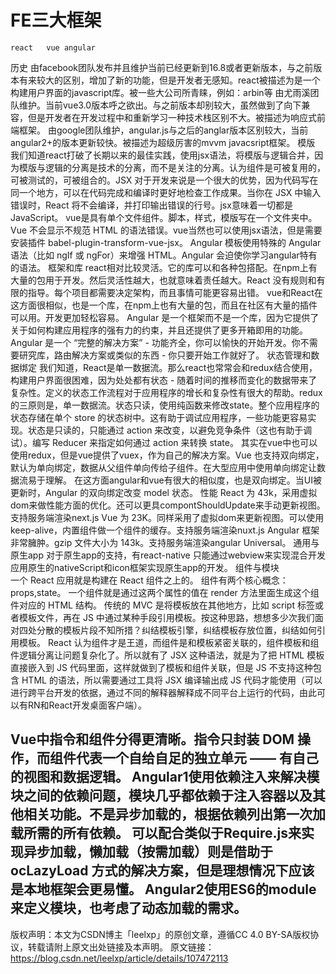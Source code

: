 # FE三大框架

 	react	vue	angular
历史	由facebook团队发布并且维护当前已经更新到16.8或者更新版本，与之前版本有来较大的区别，增加了新的功能，但是开发者无感知。react被描述为是一个构建用户界面的javascript库。被一些大公司所青睐，例如：arbin等	由尤雨溪团队维护。当前vue3.0版本呼之欲出。与之前版本却别较大，虽然做到了向下兼容，但是开发者在开发过程中和重新学习一种技术栈区别不大。被描述为响应式前端框架。	由google团队维护，angular.js与之后的anglar版本区别较大，当前angular2+的版本更新较快。被描述为超级厉害的mvvm javacsript框架。
模版	我们知道react打破了长期以来的最佳实践，使用jsx语法，将模版与逻辑合并，因为模版与逻辑的分离是技术的分离，而不是关注的分离。认为组件是可被复用的，可被测试的，可被组合的。JSX 对于开发来说是一个很大的优势，因为代码写在同一个地方，可以在代码完成和编译时更好地检查工作成果。当你在 JSX 中输入错误时，React 将不会编译，并打印输出错误的行号。jsx意味着一切都是JavaScript。	vue是具有单个文件组件。脚本，样式，模版写在一个文件夹中。Vue 不会显示不规范 HTML 的语法错误。vue当然也可以使用jsx语法，但是需要安装插件 babel-plugin-transform-vue-jsx。	Angular 模板使用特殊的 Angular 语法（比如 ngIf 或 ngFor）来增强 HTML。Angular 会迫使你学习angular特有的语法。
框架和库	react相对比较灵活。它的库可以和各种包搭配。在npm上有大量的包用于开发。然后灵活性越大，也就意味着责任越大。React 没有规则和有限的指导。每个项目都需要决定架构，而且事情可能更容易出错。	vue和React在这方面很相似，也是一个库，在npm上也有大量的包，而且在社区有大量的插件可以用。开发更加轻松容易。	Angular 是一个框架而不是一个库，因为它提供了关于如何构建应用程序的强有力的约束，并且还提供了更多开箱即用的功能。Angular 是一个 “完整的解决方案” - 功能齐全，你可以愉快的开始开发。你不需要研究库，路由解决方案或类似的东西 - 你只要开始工作就好了。
状态管理和数据绑定	我们知道，React是单一数据流。那么react也常常会和redux结合使用，构建用户界面很困难，因为处处都有状态 - 随着时间的推移而变化的数据带来了复杂性。定义的状态工作流程对于应用程序的增长和复杂性有很大的帮助。redux的三原则是，单一数据流。状态只读，使用纯函数来修改state。整个应用程序的状态存储在单个 store 的状态树中。这有助于调试应用程序，一些功能更容易实现。状态是只读的，只能通过 action 来改变，以避免竞争条件（这也有助于调试）。编写 Reducer 来指定如何通过 action 来转换 state。	其实在vue中也可以使用redux，但是vue提供了vuex，作为自己的解决方案。Vue 也支持双向绑定，默认为单向绑定，数据从父组件单向传给子组件。在大型应用中使用单向绑定让数据流易于理解。	在这方面angular和vue有很大的相似度，也是双向绑定。当UI被更新时，Angular 的双向绑定改变 model 状态。
性能	React 为 43k，采用虚拟dom来做性能方面的优化。还可以更具compontShouldUpdate来手动更新视图。支持服务端渲染next.js	Vue 为 23K。同样采用了虚拟dom来更新视图。可以使用keep-alive，内置组件做一个组件的缓存。支持服务端渲染nuxt.js	Angular 框架非常臃肿。gzip 文件大小为 143k。支持服务端渲染angular Universal。
通用与原生app	对于原生app的支持，有react-native	只能通过webview来实现混合开发	应用原生的nativeScript和icon框架实现原生app的开发。
组件与模块	
一个 React 应用就是构建在 React 组件之上的。 组件有两个核心概念：props,state。 一个组件就是通过这两个属性的值在 render 方法里面生成这个组件对应的 HTML 结构。
传统的 MVC 是将模板放在其他地方，比如 script 标签或者模板文件，再在 JS 中通过某种手段引用模板。按这种思路，想想多少次我们面对四处分散的模板片段不知所措？纠结模板引擎，纠结模板存放位置，纠结如何引用模板。
React 认为组件才是王道，而组件是和模板紧密关联的，组件模板和组件逻辑分离让问题复杂化了。所以就有了 JSX 这种语法，就是为了把 HTML 模板直接嵌入到 JS 代码里面，这样就做到了模板和组件关联，但是 JS 不支持这种包含 HTML 的语法，所以需要通过工具将 JSX 编译输出成 JS 代码才能使用（可以进行跨平台开发的依据，通过不同的解释器解释成不同平台上运行的代码，由此可以有RN和React开发桌面客户端）。

Vue中指令和组件分得更清晰。指令只封装 DOM 操作，而组件代表一个自给自足的独立单元 —— 有自己的视图和数据逻辑。	Angular1使用依赖注入来解决模块之间的依赖问题，模块几乎都依赖于注入容器以及其他相关功能。不是异步加载的，根据依赖列出第一次加载所需的所有依赖。
可以配合类似于Require.js来实现异步加载，懒加载（按需加载）则是借助于 ocLazyLoad 方式的解决方案，但是理想情况下应该是本地框架会更易懂。
Angular2使用ES6的module来定义模块，也考虑了动态加载的需求。
------------------------------------------------
版权声明：本文为CSDN博主「leelxp」的原创文章，遵循CC 4.0 BY-SA版权协议，转载请附上原文出处链接及本声明。
原文链接：https://blog.csdn.net/leelxp/article/details/107472113

